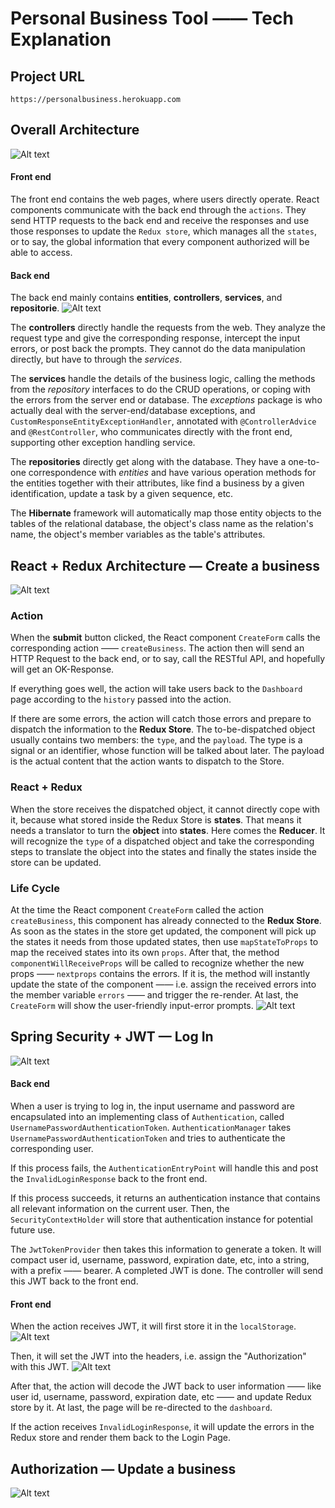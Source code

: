 # Personal Business Tool —— Tech Explanation

## Project URL
    https://personalbusiness.herokuapp.com


## Overall Architecture
![Alt text](/images/OverallArchitecture.png?raw=true "Overall Architecture")

#### Front end
The front end contains the web pages, where users directly operate. React components communicate with the back end through the `actions`. They send HTTP requests to the back end and receive the responses and use those responses to update the `Redux store`, which manages all the `states`, or to say, the global information that every component authorized will be able to access. 

#### Back end
The back end mainly contains **entities**, **controllers**, **services**, and **repositorie**. 
![Alt text](/images/Serverend.png?raw=true "Server End Architecture")

The **controllers** directly handle the requests from the web. They analyze the request type and give the corresponding response, intercept the input errors, or post back the prompts. They cannot do the data manipulation directly, but have to through the *services*. 

The **services** handle the details of the business logic, calling the methods from the *repository* interfaces to do the CRUD operations, or coping with the errors from the server end or database. The *exceptions* package is who actually deal with the server-end/database exceptions, and  `CustomResponseEntityExceptionHandler`, annotated with `@ControllerAdvice` and `@RestController`, who communicates directly with the front end, supporting other exception handling service.

The **repositories** directly get along with the database. They have a one-to-one correspondence with *entities* and have various operation methods for the entities together with their attributes, like find a business by a given identification, update a task by a given sequence, etc. 

The **Hibernate** framework will automatically map those entity objects to the tables of the relational database, the object's class name as the relation's name, the object's member variables as the table's attributes. 


## React + Redux Architecture — Create a business
![Alt text](/images/React+ReduxCreatebusiness.png?raw=true "React + Redux - Create business")

### Action
When the **submit** button clicked, the React component `CreateForm` calls the corresponding action —— `createBusiness`. The action then will send an HTTP Request to the back end, or to say, call the RESTful API, and hopefully will get an OK-Response. 

If everything goes well, the action will take users back to the `Dashboard` page according to the `history` passed into the action. 

If there are some errors, the action will catch those errors and prepare to dispatch the information to the **Redux Store**. The to-be-dispatched object usually contains two members: the `type`, and the `payload`. The type is a signal or an identifier, whose function will be talked about later. The payload is the actual content that the action wants to dispatch to the Store. 

### React + Redux
When the store receives the dispatched object, it cannot directly cope with it, because what stored inside the Redux Store is **states**. That means it needs a translator to turn the **object** into **states**. Here comes the **Reducer**. It will recognize the `type` of a dispatched object and take the corresponding steps to translate the object into the states and finally the states inside the store can be updated. 

### Life Cycle
At the time the React component `CreateForm` called the action `createBusiness`, this component has already connected to the **Redux Store**. As soon as the states in the store get updated, the component will pick up the states it needs from those updated states, then use `mapStateToProps` to map the received states into its own `props`. After that, the method `componentWillReceiveProps` will be called to recognize whether the new props —— `nextprops` contains the errors. If it is, the method will instantly update the state of the component —— i.e. assign the received errors into the member variable `errors` —— and trigger the re-render. At last, the `CreateForm` will show the user-friendly input-error prompts. 
![Alt text](/images/CreateBusinessErrors.png "Create Business Errors")


## Spring Security + JWT — Log In
![Alt text](/images/Authentication.png?raw=true "Spring Security + JWT — Log In")

#### Back end
When a user is trying to log in, the input username and password are encapsulated into an implementing class of `Authentication`, called `UsernamePasswordAuthenticationToken`. `AuthenticationManager` takes `UsernamePasswordAuthenticationToken` and tries to authenticate the corresponding user.

If this process fails, the `AuthenticationEntryPoint` will handle this and post the `InvalidLoginResponse` back to the front end.

If this process succeeds, it returns an authentication instance that contains all relevant information on the current user. Then, the `SecurityContextHolder` will store that authentication instance for potential future use. 

The `JwtTokenProvider` then takes this information to generate a token. It will compact user id, username, password, expiration date, etc, into a string, with a prefix —— bearer. A completed JWT is done. The controller will send this JWT back to the front end. 

#### Front end
When the action receives JWT, it will first store it in the `localStorage`. 
![Alt text](/images/Headers.png?raw=true "Headers")

Then, it will set the JWT into the headers, i.e. assign the "Authorization" with this JWT.
![Alt text](/images/localStorage.png?raw=true "Local Storage")

After that, the action will decode the JWT back to user information —— like user id, username, password, expiration date, etc —— and update Redux store by it. At last, the page will be re-directed to the `dashboard`.

If the action receives `InvalidLoginResponse`, it will update the errors in the Redux store and render them back to the Login Page.






## Authorization — Update a business
![Alt text](/images/Autorization.png?raw=true "Authorization — Update a business")

